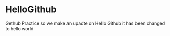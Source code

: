 # HelloGithub
Gethub Practice
so we make an upadte on Hello Github 
it has been changed to hello world 
